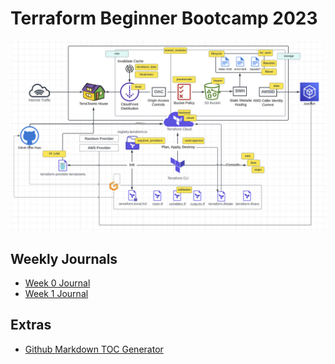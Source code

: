 # Terraform Beginner Bootcamp 2023

![Alt text](architecture.png)

## Weekly Journals
- [Week 0 Journal](/journal/week0.md)
- [Week 1 Journal](/journal/week1.md)


## Extras
- [Github Markdown TOC Generator](https://derlin.github.io/bitdowntoc/)